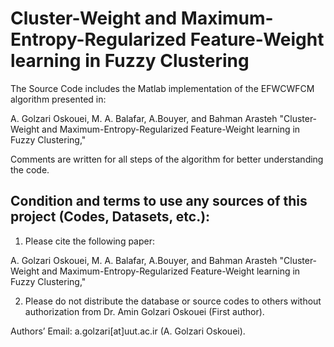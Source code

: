 # Cluster-Weight and Maximum-Entropy-Regularized Feature-Weight learning in Fuzzy Clustering

The Source Code includes the Matlab implementation of the EFWCWFCM algorithm presented in:

A. Golzari Oskouei, M. A. Balafar, A.Bouyer, and Bahman Arasteh "Cluster-Weight and Maximum-Entropy-Regularized Feature-Weight learning in Fuzzy Clustering," 

Comments are written for all steps of the algorithm for better understanding the code.

## Condition and terms to use any sources of this project (Codes, Datasets, etc.):

1) Please cite the following paper:

A. Golzari Oskouei, M. A. Balafar, A.Bouyer, and Bahman Arasteh "Cluster-Weight and Maximum-Entropy-Regularized Feature-Weight learning in Fuzzy Clustering," 

2) Please do not distribute the database or source codes to others without authorization from Dr. Amin Golzari Oskouei (First author).

Authors’ Email: a.golzari[at]uut.ac.ir (A. Golzari Oskouei).
